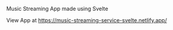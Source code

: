 Music Streaming App made using Svelte


View App at https://music-streaming-service-svelte.netlify.app/
